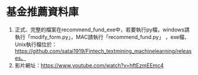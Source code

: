 # 基金推薦資料庫

1. 正式、完整的檔案在recommend_fund_exe中，若要執行py檔，windows請執行「modify_form.py」，MAC請執行「recommend_fund.py」
，exe檔、Unix執行檔位於：https://github.com/satai1919/Fintech_textmining_machinelearning/releases。
2. 影片網址：https://www.youtube.com/watch?v=hftEzmEEmc4
